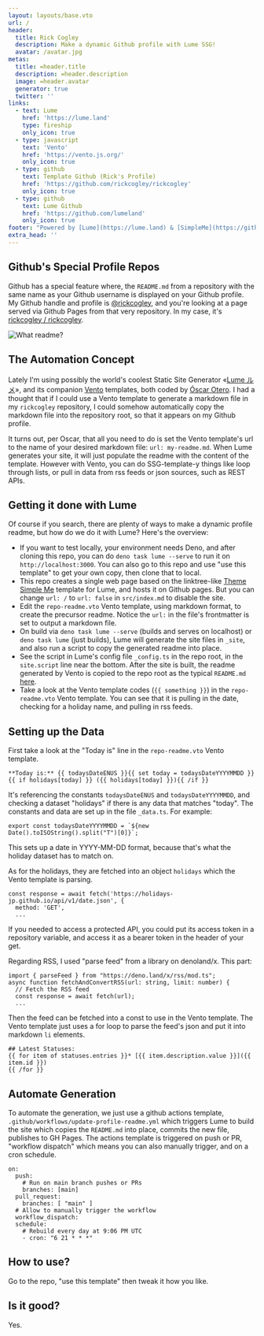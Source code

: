 ```yaml
---
layout: layouts/base.vto
url: /
header:
  title: Rick Cogley
  description: Make a dynamic Github profile with Lume SSG!
  avatar: /avatar.jpg
metas:
  title: =header.title
  description: =header.description
  image: =header.avatar
  generator: true
  twitter: ''
links:
  - text: Lume
    href: 'https://lume.land'
    type: fireship
    only_icon: true
  - type: javascript
    text: 'Vento'
    href: 'https://vento.js.org/'
    only_icon: true
  - type: github
    text: Template Github (Rick's Profile)
    href: 'https://github.com/rickcogley/rickcogley'
    only_icon: true
  - type: github
    text: Lume Github
    href: 'https://github.com/lumeland'
    only_icon: true
footer: "Powered by [Lume](https://lume.land) & [SimpleMe](https://github.com/lumeland/theme-simple-me) theme"
extra_head: ''
---
```


## Github's Special Profile Repos

Github has a special feature where, the `README.md` from a repository with the same name as your Github username is displayed on your Github profile. My Github handle and profile is [@rickcogley](https://github.com/rickcogley), and you're looking at a page served via Github Pages from that very repository. In my case, it's [rickcogley / rickcogley](https://github.com/rickcogley/rickcogley). 

![What readme?](/figure1.png)

## The Automation Concept

Lately I'm using possibly the world's coolest Static Site Generator «[Lume ルメ](https://lume.land/)», and its companion [Vento](https://vento.js.org/) templates, both coded by [Óscar Otero](https://oscarotero.com/). I had a thought that if I could use a Vento template to generate a markdown file in my `rickcogley` repository, I could somehow automatically copy the markdown file into the repository root, so that it appears on my Github profile. 

It turns out, per Oscar, that all you need to do is set the Vento template's url to the name of your desired markdown file: `url: my-readme.md`. When Lume generates your site, it will just populate the readme with the content of the template. However with Vento, you can do SSG-template-y things like loop through lists, or pull in data from rss feeds or json sources, such as REST APIs. 

## Getting it done with Lume

Of course if you search, there are plenty of ways to make a dynamic profile readme, but how do we do it with Lume? Here's the overview: 

* If you want to test locally, your environment needs Deno, and after cloning this repo, you can do `deno task lume --serve` to run it on `http://localhost:3000`. You can also go to this repo and use "use this template" to get your own copy, then clone that to local.
* This repo creates a single web page based on the linktree-like [Theme Simple Me](https://github.com/lumeland/theme-simple-me) template for Lume, and hosts it on Github pages. But you can change `url: /` to `url: false` in `src/index.md` to disable the site. 
* Edit the `repo-readme.vto` Vento template, using markdown format, to create the precursor readme. Notice the `url:` in the file's frontmatter is set to output a markdown file. 
* On build via `deno task lume --serve` (builds and serves on localhost) or `deno task lume` (just builds), Lume will generate the site files in `_site`, and also run a script to copy the generated readme into place. 
* See the script in Lume's config file `_config.ts` in the repo root, in the `site.script` line near the bottom. After the site is built, the readme generated by Vento is copied to the repo root as the typical `README.md` [here](https://github.com/RickCogley/rickcogley/blob/main/README.md). 
* Take a look at the Vento template codes (`{{ something }}`) in the `repo-readme.vto` Vento template. You can see that it is pulling in the date, checking for a holiday name, and pulling in rss feeds. 

## Setting up the Data

First take a look at the "Today is" line in the `repo-readme.vto` Vento template. 

```
**Today is:** {{ todaysDateENUS }}{{ set today = todaysDateYYYYMMDD }}{{ if holidays[today] }} ({{ holidays[today] }}){{ /if }}
```

It's referencing the constants `todaysDateENUS` and `todaysDateYYYYMMDD`, and checking a dataset "holidays" if there is any data that matches "today". The constants and data are set up in the file `_data.ts`. For example: 

```
export const todaysDateYYYYMMDD = `${new Date().toISOString().split("T")[0]}`;
```

This sets up a date in YYYY-MM-DD format, because that's what the holiday dataset has to match on. 

As for the holidays, they are fetched into an object `holidays` which the Vento template is parsing. 

```
const response = await fetch('https://holidays-jp.github.io/api/v1/date.json', {
  method: 'GET',
  ...
```

If you needed to access a protected API, you could put its access token in a repository variable, and access it as a bearer token in the header of your get.

Regarding RSS, I used "parse feed" from a library on denoland/x. This part:

```
import { parseFeed } from "https://deno.land/x/rss/mod.ts";
async function fetchAndConvertRSS(url: string, limit: number) {
  // Fetch the RSS feed
  const response = await fetch(url);
  ...
```

Then the feed can be fetched into a const to use in the Vento template. The Vento template just uses a for loop to parse the feed's json and put it into markdown `li` elements. 

```
## Latest Statuses:
{{ for item of statuses.entries }}* [{{ item.description.value }}]({{ item.id }})
{{ /for }}
```

## Automate Generation

To automate the generation, we just use a github actions template, `.github/workflows/update-profile-readme.yml` which triggers Lume to build the site which copies the `README.md` into place, commits the new file, publishes to GH Pages. The actions template is triggered on push or PR, "workflow dispatch" which means you can also manually trigger, and on a cron schedule. 

```
on:
  push:
    # Run on main branch pushes or PRs
    branches: [main]
  pull_request:
    branches: [ "main" ]
  # Allow to manually trigger the workflow
  workflow_dispatch:
  schedule:
    # Rebuild every day at 9:06 PM UTC
    - cron: "6 21 * * *"
```

## How to use?

Go to the repo, "use this template" then tweak it how you like. 

## Is it good? 

Yes.
